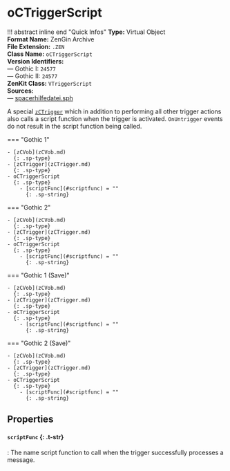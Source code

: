 # oCTriggerScript

!!! abstract inline end "Quick Infos"
    **Type:** Virtual Object<br/>
    **Format Name:** ZenGin Archive<br/>
    **File Extension:** `.ZEN`<br/>
    **Class Name:** `oCTriggerScript`<br/>
    **Version Identifiers:**<br />
    — Gothic I: `24577`<br/>
    — Gothic II: `24577`<br/>
    **ZenKit Class:** `VTriggerScript`<br/>
    **Sources:**<br/>
    — [spacerhilfedatei.sph](https://wiki.worldofgothic.de/doku.php?id=spacer:hilfedatei)

A special [`zCTrigger`](zCTrigger.md) which in addition to performing all other trigger actions also calls a script
function when the trigger is activated. `OnUntrigger` events do not result in the script function being called.

=== "Gothic 1"

    - [zCVob](zCVob.md)
      {: .sp-type}
    - [zCTrigger](zCTrigger.md)
      {: .sp-type}
    - oCTriggerScript
      {: .sp-type}
        - [scriptFunc](#scriptfunc) = ""
          {: .sp-string}

=== "Gothic 2"

    - [zCVob](zCVob.md)
      {: .sp-type}
    - [zCTrigger](zCTrigger.md)
      {: .sp-type}
    - oCTriggerScript
      {: .sp-type}
        - [scriptFunc](#scriptfunc) = ""
          {: .sp-string}

=== "Gothic 1 (Save)"

    - [zCVob](zCVob.md)
      {: .sp-type}
    - [zCTrigger](zCTrigger.md)
      {: .sp-type}
    - oCTriggerScript
      {: .sp-type}
        - [scriptFunc](#scriptfunc) = ""
          {: .sp-string}

=== "Gothic 2 (Save)"

    - [zCVob](zCVob.md)
      {: .sp-type}
    - [zCTrigger](zCTrigger.md)
      {: .sp-type}
    - oCTriggerScript
      {: .sp-type}
        - [scriptFunc](#scriptfunc) = ""
          {: .sp-string}

## Properties

#### `scriptFunc` {: .t-str}

:   The name script function to call when the trigger successfully processes a message.
